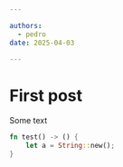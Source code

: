```yaml
---

authors:
  - pedro
date: 2025-04-03

---
```


# First post

Some text

```rust
fn test() -> () {
    let a = String::new();
}
```
